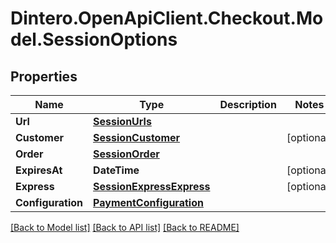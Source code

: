 # Dintero.OpenApiClient.Checkout.Model.SessionOptions

## Properties

Name | Type | Description | Notes
------------ | ------------- | ------------- | -------------
**Url** | [**SessionUrls**](SessionUrls.md) |  | 
**Customer** | [**SessionCustomer**](SessionCustomer.md) |  | [optional] 
**Order** | [**SessionOrder**](SessionOrder.md) |  | 
**ExpiresAt** | **DateTime** |  | [optional] 
**Express** | [**SessionExpressExpress**](SessionExpressExpress.md) |  | [optional] 
**Configuration** | [**PaymentConfiguration**](PaymentConfiguration.md) |  | 

[[Back to Model list]](../README.md#documentation-for-models) [[Back to API list]](../README.md#documentation-for-api-endpoints) [[Back to README]](../README.md)

